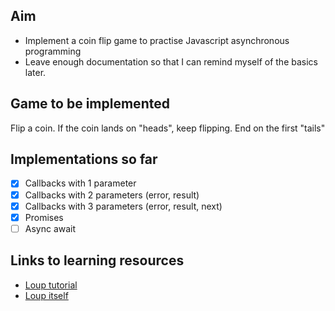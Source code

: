 ## Aim

- Implement a coin flip game to practise Javascript asynchronous programming
- Leave enough documentation so that I can remind myself of the basics later.

## Game to be implemented

Flip a coin.  If the coin lands on "heads", keep flipping.  End on the first "tails"

## Implementations so far

- [x] Callbacks with 1 parameter
- [x] Callbacks with 2 parameters (error, result) 
- [x] Callbacks with 3 parameters (error, result, next) 
- [x] Promises
- [ ] Async await

## Links to learning resources

- [Loup tutorial](https://www.youtube.com/watch?v=8aGhZQkoFbQ&embeds_referring_euri=http%3A%2F%2Flatentflip.com%2F&source_ve_path=MTY0OTksMjM4NTE&feature=emb_title)
- [Loup itself](http://latentflip.com/loupe/?code=JC5vbignYnV0dG9uJywgJ2NsaWNrJywgZnVuY3Rpb24gb25DbGljaygpIHsKICAgIHNldFRpbWVvdXQoZnVuY3Rpb24gdGltZXIoKSB7CiAgICAgICAgY29uc29sZS5sb2coJ1lvdSBjbGlja2VkIHRoZSBidXR0b24hJyk7ICAgIAogICAgfSwgMjAwMCk7Cn0pOwoKY29uc29sZS5sb2coIkhpISIpOwoKc2V0VGltZW91dChmdW5jdGlvbiB0aW1lb3V0KCkgewogICAgY29uc29sZS5sb2coIkNsaWNrIHRoZSBidXR0b24hIik7Cn0sIDUwMDApOwoKY29uc29sZS5sb2coIldlbGNvbWUgdG8gbG91cGUuIik7!!!PGJ1dHRvbj5DbGljayBtZSE8L2J1dHRvbj4%3D)
